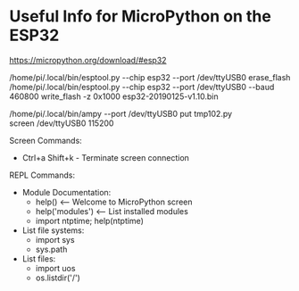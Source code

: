 
# Useful Info for MicroPython on the ESP32

https://micropython.org/download/#esp32

/home/pi/.local/bin/esptool.py --chip esp32 --port /dev/ttyUSB0 erase_flash<br>
/home/pi/.local/bin/esptool.py --chip esp32 --port /dev/ttyUSB0 --baud 460800 write_flash -z 0x1000 esp32-20190125-v1.10.bin

/home/pi/.local/bin/ampy --port /dev/ttyUSB0 put tmp102.py<br>
screen /dev/ttyUSB0 115200

Screen Commands:
* Ctrl+a Shift+k - Terminate screen connection
 
REPL Commands:
* Module Documentation:
  * help()  <-- Welcome to MicroPython screen
  * help('modules')  <-- List installed modules
  * import ntptime; help(ntptime)
* List file systems:
  * import sys 
  * sys.path
* List files:
  * import uos
  * os.listdir('/')

